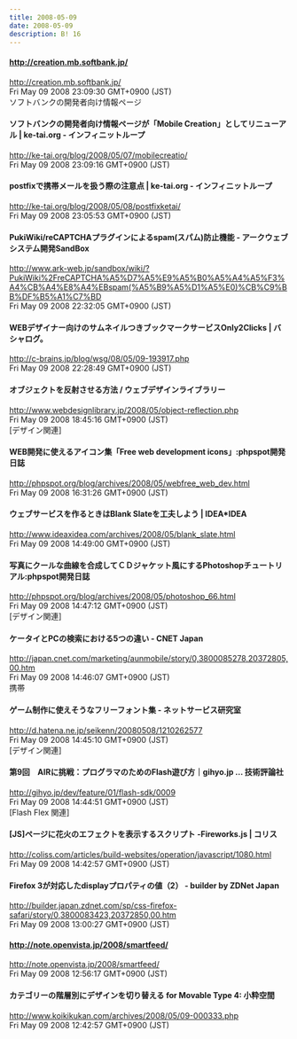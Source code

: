 ```yaml
---
title: 2008-05-09
date: 2008-05-09
description: B! 16
---
```


#### http://creation.mb.softbank.jp/
http://creation.mb.softbank.jp/<br>
Fri May 09 2008 23:09:30 GMT+0900 (JST)<br>
ソフトバンクの開発者向け情報ページ


#### ソフトバンクの開発者向け情報ページが「Mobile Creation」としてリニューアル | ke-tai.org - インフィニットループ
http://ke-tai.org/blog/2008/05/07/mobilecreatio/<br>
Fri May 09 2008 23:09:16 GMT+0900 (JST)<br>


#### postfixで携帯メールを扱う際の注意点 | ke-tai.org - インフィニットループ
http://ke-tai.org/blog/2008/05/08/postfixketai/<br>
Fri May 09 2008 23:05:53 GMT+0900 (JST)<br>


#### PukiWiki/reCAPTCHAプラグインによるspam(スパム)防止機能 - アークウェブシステム開発SandBox
http://www.ark-web.jp/sandbox/wiki/?PukiWiki%2FreCAPTCHA%A5%D7%A5%E9%A5%B0%A5%A4%A5%F3%A4%CB%A4%E8%A4%EBspam(%A5%B9%A5%D1%A5%E0)%CB%C9%BB%DF%B5%A1%C7%BD<br>
Fri May 09 2008 22:32:05 GMT+0900 (JST)<br>


#### WEBデザイナー向けのサムネイルつきブックマークサービスOnly2Clicks | バシャログ。
http://c-brains.jp/blog/wsg/08/05/09-193917.php<br>
Fri May 09 2008 22:28:49 GMT+0900 (JST)<br>


#### オブジェクトを反射させる方法 / ウェブデザインライブラリー
http://www.webdesignlibrary.jp/2008/05/object-reflection.php<br>
Fri May 09 2008 18:45:16 GMT+0900 (JST)<br>
[デザイン関連]


#### WEB開発に使えるアイコン集「Free web development icons」:phpspot開発日誌
http://phpspot.org/blog/archives/2008/05/webfree_web_dev.html<br>
Fri May 09 2008 16:31:26 GMT+0900 (JST)<br>


#### ウェブサービスを作るときはBlank Slateを工夫しよう | IDEA*IDEA
http://www.ideaxidea.com/archives/2008/05/blank_slate.html<br>
Fri May 09 2008 14:49:00 GMT+0900 (JST)<br>


#### 写真にクールな曲線を合成してＣＤジャケット風にするPhotoshopチュートリアル:phpspot開発日誌
http://phpspot.org/blog/archives/2008/05/photoshop_66.html<br>
Fri May 09 2008 14:47:12 GMT+0900 (JST)<br>
[デザイン関連]


#### ケータイとPCの検索における5つの違い - CNET Japan
http://japan.cnet.com/marketing/aunmobile/story/0,3800085278,20372805,00.htm<br>
Fri May 09 2008 14:46:07 GMT+0900 (JST)<br>
携帯


#### ゲーム制作に使えそうなフリーフォント集 - ネットサービス研究室
http://d.hatena.ne.jp/seikenn/20080508/1210262577<br>
Fri May 09 2008 14:45:10 GMT+0900 (JST)<br>
[デザイン関連]


#### 第9回　AIRに挑戦：プログラマのためのFlash遊び方｜gihyo.jp … 技術評論社
http://gihyo.jp/dev/feature/01/flash-sdk/0009<br>
Fri May 09 2008 14:44:51 GMT+0900 (JST)<br>
[Flash Flex 関連]


####   [JS]ページに花火のエフェクトを表示するスクリプト -Fireworks.js | コリス
http://coliss.com/articles/build-websites/operation/javascript/1080.html<br>
Fri May 09 2008 14:42:57 GMT+0900 (JST)<br>


#### Firefox 3が対応したdisplayプロパティの値（2） - builder by ZDNet Japan
http://builder.japan.zdnet.com/sp/css-firefox-safari/story/0,3800083423,20372850,00.htm<br>
Fri May 09 2008 13:00:27 GMT+0900 (JST)<br>


#### http://note.openvista.jp/2008/smartfeed/
http://note.openvista.jp/2008/smartfeed/<br>
Fri May 09 2008 12:56:17 GMT+0900 (JST)<br>


#### カテゴリーの階層別にデザインを切り替える for Movable Type 4: 小粋空間
http://www.koikikukan.com/archives/2008/05/09-000333.php<br>
Fri May 09 2008 12:42:57 GMT+0900 (JST)<br>


